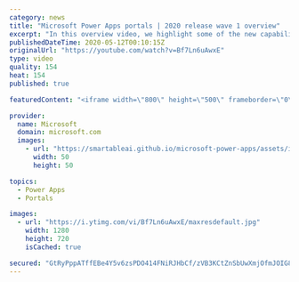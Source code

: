 ```yaml
---
category: news
title: "Microsoft Power Apps portals | 2020 release wave 1 overview"
excerpt: "In this overview video, we highlight some of the new capabilities included in the latest update to Microsoft Power Apps portals.     Here are the capabilities covered:   •    Power BI integration, so you can quickly add Power BI reports, tables, and dashboards to your portals without coding.  •    Themes"
publishedDateTime: 2020-05-12T00:10:15Z
originalUrl: "https://youtube.com/watch?v=Bf7Ln6uAwxE"
type: video
quality: 154
heat: 154
published: true

featuredContent: "<iframe width=\"800\" height=\"500\" frameborder=\"0\" src=\"https://www.youtube.com/embed/Bf7Ln6uAwxE\" allow=\"accelerometer; autoplay; encrypted-media; gyroscope; picture-in-picture\" allowfullscreen></iframe>"

provider:
  name: Microsoft
  domain: microsoft.com
  images:
    - url: "https://smartableai.github.io/microsoft-power-apps/assets/images/organizations/microsoft.com-50x50.jpg"
      width: 50
      height: 50

topics:
  - Power Apps
  - Portals

images:
  - url: "https://i.ytimg.com/vi/Bf7Ln6uAwxE/maxresdefault.jpg"
    width: 1280
    height: 720
    isCached: true

secured: "GtRyPppATffEBe4Y5v6zsPDO414FNiRJHbCf/zVB3KCtZnSbUwXmjOfmJOIG8uNzq9s27+/DlaOH0DRdiKwcNEyd/VfN8M6ZFmLnDBlZSocT3FJbS23up2uoRZmjrJRISeM7voF0wAIImsRQeUzg8ra9KPBa2ECRhv4wkb5aJnc+qr4wmttynvsg20pF7XW1BFO84/XCRcqNoCmg94kUSlHLBwDnE6WZ3kxsJiDkwErgO6ZxUBdrEGlhv3PiIiWNyMHZFWjKp45KMFF/ySUrHRl5OUQ8kxMbEnJwOo+djivrhvKvYPtUiQkXkcSRflyvjlsFwJmZjzeSDpRp5kVx/vccCFLNSWs+iCOb61Y1azZ7qI6BvBUtIfIqts737L/iygSG36MHtUOEtQj2mxuNNcaWs1MHKPfERxciptWdo7IrXYP25XGcSTHK3kSfUGqb;08cDnb54GPAz9sinAf6RDw=="
---
```


